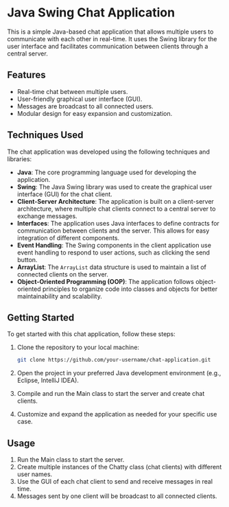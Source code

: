 # Java Swing Chat Application

This is a simple Java-based chat application that allows multiple users to communicate with each other in real-time. 
It uses the Swing library for the user interface and facilitates communication between clients through a central server.

## Features
- Real-time chat between multiple users.
- User-friendly graphical user interface (GUI).
- Messages are broadcast to all connected users.
- Modular design for easy expansion and customization.

## Techniques Used

The chat application was developed using the following techniques and libraries:

- **Java**: The core programming language used for developing the application.
- **Swing**: The Java Swing library was used to create the graphical user interface (GUI) for the chat client.
- **Client-Server Architecture**: The application is built on a client-server architecture, where multiple chat clients connect to a central server to exchange messages.
- **Interfaces**: The application uses Java interfaces to define contracts for communication between clients and the server. This allows for easy integration of different components.
- **Event Handling**: The Swing components in the client application use event handling to respond to user actions, such as clicking the send button.
- **ArrayList**: The `ArrayList` data structure is used to maintain a list of connected clients on the server.
- **Object-Oriented Programming (OOP)**: The application follows object-oriented principles to organize code into classes and objects for better maintainability and scalability.

## Getting Started

To get started with this chat application, follow these steps:

1. Clone the repository to your local machine:

   ```bash
   git clone https://github.com/your-username/chat-application.git
2. Open the project in your preferred Java development environment (e.g., Eclipse, IntelliJ IDEA).
3. Compile and run the Main class to start the server and create chat clients.
4. Customize and expand the application as needed for your specific use case.

## Usage
1. Run the Main class to start the server.
2. Create multiple instances of the Chatty class (chat clients) with different user names.
3. Use the GUI of each chat client to send and receive messages in real time.
4. Messages sent by one client will be broadcast to all connected clients.
